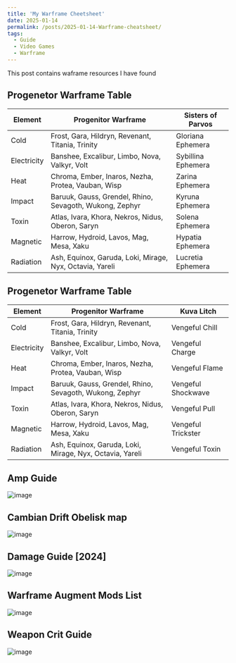```yaml
---
title: 'My Warframe Cheetsheet'
date: 2025-01-14
permalink: /posts/2025-01-14-Warframe-cheatsheet/
tags:
  - Guide
  - Video Games
  - Warframe
---
```


This post contains waframe resources I have found

## Progenetor Warframe Table
 Element      | Progenitor Warframe                                       | Sisters of Parvos   
--------------|-----------------------------------------------------------|---------------------
 Cold         | Frost, Gara, Hildryn,  Revenant, Titania, Trinity         | Gloriana Ephemera   
 Electricity  | Banshee, Excalibur, Limbo, Nova, Valkyr, Volt             | Sybillina Ephemera  
 Heat         | Chroma, Ember, Inaros, Nezha, Protea, Vauban, Wisp        | Zarina Ephemera     
 Impact       | Baruuk, Gauss, Grendel, Rhino, Sevagoth, Wukong, Zephyr   | Kyruna Ephemera     
 Toxin        | Atlas, Ivara, Khora, Nekros, Nidus, Oberon, Saryn         | Solena Ephemera     
 Magnetic     | Harrow, Hydroid, Lavos, Mag, Mesa, Xaku                   | Hypatia Ephemera    
 Radiation    | Ash, Equinox, Garuda, Loki, Mirage, Nyx, Octavia, Yareli  | Lucretia Ephemera   


## Progenetor Warframe Table
| Element      | Progenitor Warframe                                       | Kuva Litch          |
|--------------|-----------------------------------------------------------|---------------------|
| Cold         | Frost, Gara, Hildryn,  Revenant, Titania, Trinity         | Vengeful Chill      |
| Electricity  | Banshee, Excalibur, Limbo, Nova, Valkyr, Volt             | Vengeful Charge     |
| Heat         | Chroma, Ember, Inaros, Nezha, Protea, Vauban, Wisp        | Vengeful Flame      |
| Impact       | Baruuk, Gauss, Grendel, Rhino, Sevagoth, Wukong, Zephyr   | Vengeful Shockwave  |
| Toxin        | Atlas, Ivara, Khora, Nekros, Nidus, Oberon, Saryn         | Vengeful Pull       |
| Magnetic     | Harrow, Hydroid, Lavos, Mag, Mesa, Xaku                   | Vengeful Trickster  |
| Radiation    | Ash, Equinox, Garuda, Loki, Mirage, Nyx, Octavia, Yareli  | Vengeful Toxin      |

## Amp Guide
![image](https://github.com/user-attachments/assets/ec560bef-394a-44c2-ace4-fd9c8c0c3a81)

## Cambian Drift Obelisk map
![image](https://github.com/user-attachments/assets/6eb62048-a9a7-474a-b312-2456cdbff1e4)

## Damage Guide [2024]
![image](https://github.com/user-attachments/assets/8183b73c-48dc-4a50-a1d1-a51b9f4ebfdd)

## Warframe Augment Mods List
![image](https://github.com/user-attachments/assets/633dd83b-9ec8-43bd-97b3-d82c2cf10f8d)

## Weapon Crit Guide
![image](https://github.com/user-attachments/assets/768693ea-9b5c-44c2-979d-da35d072f6e1)

